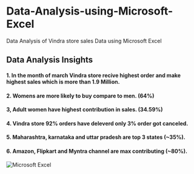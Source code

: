 # Data-Analysis-using-Microsoft-Excel
Data Analysis of Vindra store sales Data using Microsoft Excel

## Data Analysis Insights 
#### 1. In the month of march Vindra store recive highest order and make highest sales which is more than 1.9 Million. 
#### 2. Womens are more likely to buy compare to men. (64%)
#### 3, Adult women have highest contribution in sales. (34.59%)
#### 4. Vindra store 92% orders have deleverd only 3% order got canceled.
#### 5. Maharashtra, karnataka and uttar pradesh are top 3 states (~35%).
#### 6. Amazon, Flipkart and Myntra channel are max contributing (~80%).
![Microsoft Excel](https://github.com/jitendra-40078/Data-Analysis-using-Microsoft-Excel/assets/77274375/999cb527-1dba-4ba2-a74f-4c46d891c0ab)
